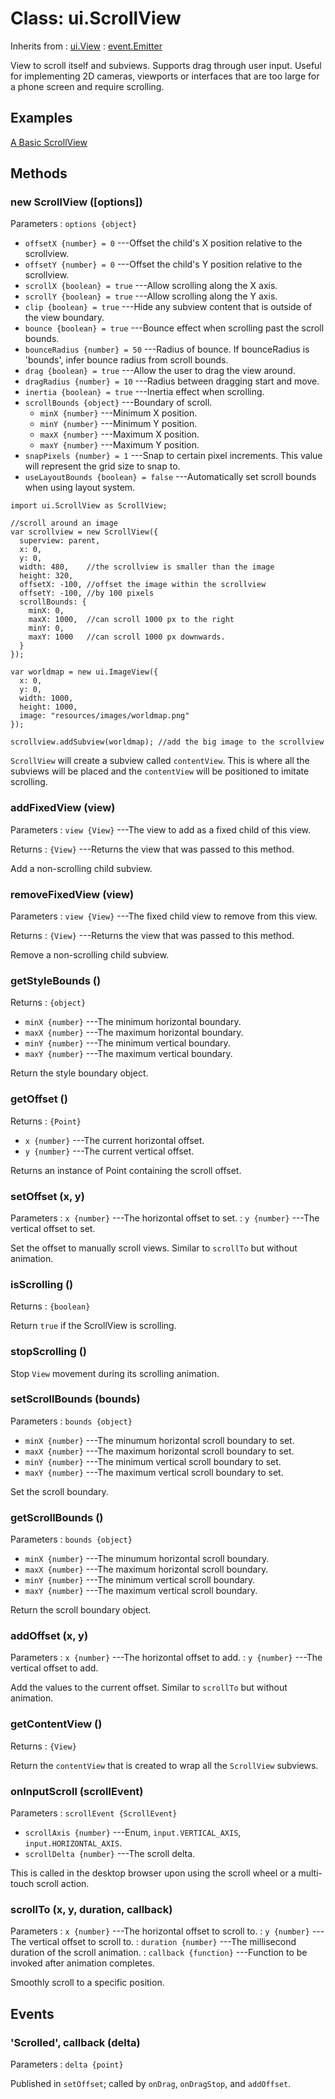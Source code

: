 # Class: ui.ScrollView

Inherits from
:    [ui.View](./ui-view.html)
:    [event.Emitter](./event.html#class-event.emitter)

View to scroll itself and subviews. Supports
drag through user input. Useful for implementing
2D cameras, viewports or interfaces that are too
large for a phone screen and require scrolling.

## Examples

[A Basic ScrollView](../example/ui-scrollview-basic/)

## Methods

### new ScrollView ([options])

Parameters
:    `options {object}`

 * `offsetX {number} = 0` ---Offset the child's X position relative to the scrollview.
 * `offsetY {number} = 0` ---Offset the child's Y position relative to the scrollview.
 * `scrollX {boolean} = true` ---Allow scrolling along the X axis.
 * `scrollY {boolean} = true` ---Allow scrolling along the Y axis.
 * `clip {boolean} = true` ---Hide any subview content that is outside of the view boundary.
 * `bounce {boolean} = true` ---Bounce effect when scrolling past the scroll bounds.
 * `bounceRadius {number} = 50` ---Radius of bounce. If bounceRadius is 'bounds', infer bounce radius from scroll bounds.
 * `drag {boolean} = true` ---Allow the user to drag the view around.
 * `dragRadius {number} = 10` ---Radius between dragging start and move.
 * `inertia {boolean} = true` ---Inertia effect when scrolling.
 * `scrollBounds {object}` ---Boundary of scroll.
   * `minX {number}` ---Minimum X position.
   * `minY {number}` ---Minimum Y position.
   * `maxX {number}` ---Maximum X position.
   * `maxY {number}` ---Maximum Y position.
 * `snapPixels {number} = 1` ---Snap to certain pixel increments. This value will represent the grid size to snap to.
 * `useLayoutBounds {boolean} = false` ---Automatically set scroll bounds when using layout system.

~~~
import ui.ScrollView as ScrollView;

//scroll around an image
var scrollview = new ScrollView({
  superview: parent,
  x: 0,
  y: 0,
  width: 480,    //the scrollview is smaller than the image
  height: 320,
  offsetX: -100, //offset the image within the scrollview
  offsetY: -100, //by 100 pixels
  scrollBounds: {
    minX: 0,
    maxX: 1000,  //can scroll 1000 px to the right
    minY: 0,
    maxY: 1000   //can scroll 1000 px downwards.
  }
});

var worldmap = new ui.ImageView({
  x: 0,
  y: 0,
  width: 1000,
  height: 1000,
  image: "resources/images/worldmap.png"
});

scrollview.addSubview(worldmap); //add the big image to the scrollview
~~~

`ScrollView` will create a subview called `contentView`. This is where all
the subviews will be placed and the `contentView` will be positioned
to imitate scrolling.

### addFixedView (view)

Parameters
:    `view {View}` ---The view to add as a fixed child of this view.

Returns
:    `{View}` ---Returns the view that was passed to this method.

Add a non-scrolling child subview.

### removeFixedView (view)

Parameters
:    `view {View}` ---The fixed child view to remove from this view.

Returns
:    `{View}` ---Returns the view that was passed to this method.

Remove a non-scrolling child subview.

### getStyleBounds ()

Returns
:    `{object}`

 * `minX {number}` ---The minimum horizontal boundary.
 * `maxX {number}` ---The maximum horizontal boundary.
 * `minY {number}` ---The minimum vertical boundary.
 * `maxY {number}` ---The maximum vertical boundary.

Return the style boundary object.

### getOffset ()

Returns
:    `{Point}`

 * `x {number}` ---The current horizontal offset.
 * `y {number}` ---The current vertical offset.

Returns an instance of Point containing the scroll offset.

### setOffset (x, y)

Parameters
:    `x {number}` ---The horizontal offset to set.
:    `y {number}` ---The vertical offset to set.

Set the offset to manually scroll views. Similar to `scrollTo` but
without animation.

### isScrolling ()

Returns
:    `{boolean}`

Return `true` if the ScrollView is scrolling.

### stopScrolling ()

Stop `View` movement during its scrolling animation.

### setScrollBounds (bounds)

Parameters
:    `bounds {object}`

 * `minX {number}` ---The minumum horizontal scroll boundary to set.
 * `maxX {number}` ---The maximum horizontal scroll boundary to set.
 * `minY {number}` ---The minimum vertical scroll boundary to set.
 * `maxY {number}` ---The maximum vertical scroll boundary to set.

Set the scroll boundary.

### getScrollBounds ()

Parameters
:    `bounds {object}`

 * `minX {number}` ---The minumum horizontal scroll boundary.
 * `maxX {number}` ---The maximum horizontal scroll boundary.
 * `minY {number}` ---The minimum vertical scroll boundary.
 * `maxY {number}` ---The maximum vertical scroll boundary.

Return the scroll boundary object.

### addOffset (x, y)

Parameters
:    `x {number}` ---The horizontal offset to add.
:    `y {number}` ---The vertical offset to add.

Add the values to the current offset. Similar to `scrollTo`
but without animation.

### getContentView ()

Returns
:    `{View}`

Return the `contentView` that is created to wrap all the `ScrollView` subviews.

### onInputScroll (scrollEvent)

Parameters
:    `scrollEvent {ScrollEvent}`

 * `scrollAxis {number}` ---Enum, `input.VERTICAL_AXIS`, `input.HORIZONTAL_AXIS`.
 * `scrollDelta {number}` ---The scroll delta.

This is called in the desktop browser upon using the scroll wheel or a multi-touch scroll action.

### scrollTo (x, y, duration, callback)

Parameters
:    `x {number}` ---The horizontal offset to scroll to.
:    `y {number}` ---The vertical offset to scroll to.
:    `duration {number}` ---The millisecond duration of the scroll animation.
:    `callback {function}` ---Function to be invoked after animation completes.

Smoothly scroll to a specific position.

## Events

### \'Scrolled\', callback (delta)

Parameters
:    `delta {point}`

Published in `setOffset`; called by `onDrag`, `onDragStop`, and `addOffset`.
